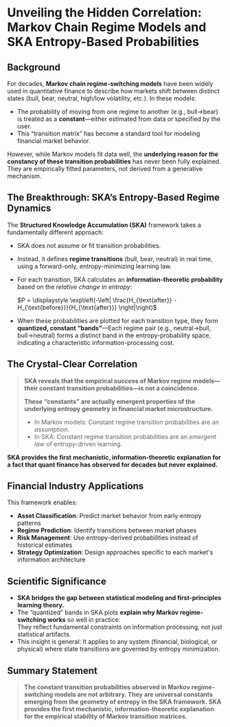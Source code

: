 # Unveiling the Hidden Correlation: Markov Chain Regime Models and SKA Entropy-Based Probabilities

## Background

For decades, **Markov chain regime-switching models** have been widely used in quantitative finance to describe how markets shift between distinct states (bull, bear, neutral, high/low volatility, etc.). In these models:

- The probability of moving from one regime to another (e.g., bull→bear) is treated as a **constant**—either estimated from data or specified by the user.
- This “transition matrix” has become a standard tool for modeling financial market behavior.

However, while Markov models fit data well, the **underlying reason for the constancy of these transition probabilities** has never been fully explained. They are empirically fitted parameters, not derived from a generative mechanism.

## The Breakthrough: SKA’s Entropy-Based Regime Dynamics

The **Structured Knowledge Accumulation (SKA)** framework takes a fundamentally different approach:

- SKA does not assume or fit transition probabilities.
- Instead, it defines **regime transitions** (bull, bear, neutral) in real time, using a forward-only, entropy-minimizing learning law.
- For each transition, SKA calculates an **information-theoretic probability** based on the *relative change in entropy*:
 
  $P = \displaystyle \exp\left(-\left| \frac{H_{\text{after}} - H_{\text{before}}}{H_{\text{after}}} \right|\right)$

- When these probabilities are plotted for each transition type, they form **quantized, constant “bands”**—Each regime pair (e.g., neutral→bull, bull→neutral) forms a distinct band in the entropy-probability space, indicating a characteristic information-processing cost.

## The Crystal-Clear Correlation

> **SKA reveals that the empirical success of Markov regime models—their constant transition probabilities—is not a coincidence.**
>
> **These “constants” are actually emergent properties of the underlying entropy geometry in financial market microstructure.**
>
> - In Markov models: Constant regime transition probabilities are an *assumption*.
> - In SKA: Constant regime transition probabilities are an *emergent law* of entropy-driven learning.

**SKA provides the first mechanistic, information-theoretic explanation for a fact that quant finance has observed for decades but never explained.**

## Financial Industry Applications
This framework enables:
- **Asset Classification**: Predict market behavior from early entropy patterns
- **Regime Prediction**: Identify transitions between market phases
- **Risk Management**: Use entropy-derived probabilities instead of historical estimates
- **Strategy Optimization**: Design approaches specific to each market's information architecture

## Scientific Significance

- **SKA bridges the gap between statistical modeling and first-principles learning theory.**
- The “quantized” bands in SKA plots **explain why Markov regime-switching works** so well in practice:  
  They reflect fundamental constraints on information processing, not just statistical artifacts.
- This insight is general: It applies to any system (financial, biological, or physical) where state transitions are governed by entropy minimization.

## Summary Statement

> **The constant transition probabilities observed in Markov regime-switching models are not arbitrary. They are universal constants emerging from the geometry of entropy in the SKA framework. SKA provides the first mechanistic, information-theoretic explanation for the empirical stability of Markov transition matrices.**


